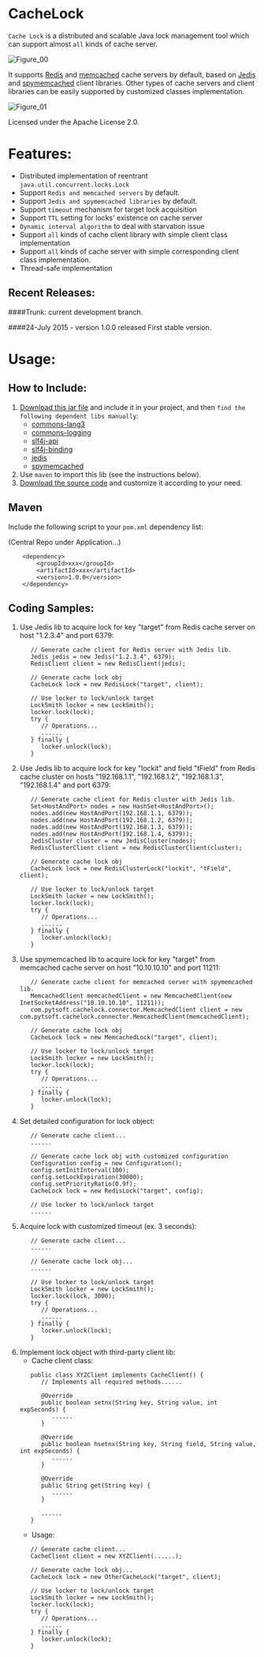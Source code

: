 CacheLock 
=========

`Cache Lock` is a distributed and scalable Java lock management tool which can support almost `all` kinds of cache server.

![Figure_00](https://static.gosquared.com/images/liquidicity/14_03_21_distributedlocks_01.png)

It supports [Redis](http://redis.io/) and [memcached](http://memcached.org/) cache servers by default, based on [Jedis](https://github.com/xetorthio/jedis) and [spymemcached](https://github.com/couchbase/spymemcached) client libraries. Other types of cache servers and client libraries can be easily supported by customized classes implementation.

![Figure_01](https://cloud.githubusercontent.com/assets/2408906/8738642/e34699f6-2c64-11e5-93c7-3f0a054cc284.png)

Licensed under the Apache License 2.0.


Features:
========

* Distributed implementation of reentrant `java.util.concurrent.locks.Lock`
* Support `Redis and memcached servers` by default.
* Support `Jedis and spymemcached libraries` by default.
* Support `timeout` mechanism for target lock acquisition
* Support `TTL` setting for locks' existence on cache server
* `Dynamic interval algorithm` to deal with starvation issue
* Support `all` kinds of cache client library with simple client class implementation
* Support `all` kinds of cache server with simple corresponding client class implementation.
* Thread-safe implementation


Recent Releases:
------------------------

####Trunk: current development branch.


####24-July 2015 - version 1.0.0 released
First stable version.



Usage:
======

How to Include:
---------------------

1. [Download this jar file](https://github.com/pytarng/CacheLock/blob/mvn-repo/com/pytsoft/CacheLock/1.0.0/CacheLock-1.0.0.jar?raw=true) and include it in your project, and then `find the following dependent libs manually`:
    * [commons-lang3](http://mvnrepository.com/artifact/org.apache.commons/commons-lang3)
    * [commons-logging](http://mvnrepository.com/artifact/commons-logging/commons-logging)
    * [slf4j-api](http://mvnrepository.com/artifact/org.slf4j/slf4j-api)
    * [slf4j-binding](http://mvnrepository.com/artifact/org.slf4j/slf4j-log4j12)
    * [jedis](http://mvnrepository.com/artifact/redis.clients/jedis)
    * [spymemcached](http://mvnrepository.com/artifact/net.spy/spymemcached)
2. Use `maven` to import this lib (see the instructions below). 
3. [Download the source code](https://github.com/pytarng/CacheLock#fork-destination-box) and customize it according to your need.


Maven
---------

Include the following script to your `pom.xml` dependency list:

(Central Repo under Application...)
```
    <dependency>
        <groupId>xxx</groupId>
        <artifactId>xxx</artifactId>
        <version>1.0.0</version>
    </dependency>
```

Coding Samples:
-----------------------

1. Use Jedis lib to acquire lock for key "target" from Redis cache server on host "1.2.3.4" and port 6379:
   ```
      // Generate cache client for Redis server with Jedis lib.
      Jedis jedis = new Jedis("1.2.3.4", 6379);
      RedisClient client = new RedisClient(jedis);
      
      // Generate cache lock obj
      CacheLock lock = new RedisLock("target", client);
      
      // Use locker to lock/unlock target
      LockSmith locker = new LockSmith();
      locker.lock(lock);
      try {
         // Operations...
         ......
      } finally {
         locker.unlock(lock);
      }
   ```
2. Use Jedis lib to acquire lock for key "lockit" and field "tField" from Redis cache cluster on hosts "192.168.1.1", 
"192.168.1.2", "192.168.1.3", "192.168.1.4" and port 6379:
   ```
      // Generate cache client for Redis cluster with Jedis lib.
      Set<HostAndPort> nodes = new HashSet<HostAndPort>();
      nodes.add(new HostAndPort(192.168.1.1, 6379));
      nodes.add(new HostAndPort(192.168.1.2, 6379));
      nodes.add(new HostAndPort(192.168.1.3, 6379));
      nodes.add(new HostAndPort(192.168.1.4, 6379));
      JedisCluster cluster = new JedisCluster(nodes);
      RedisClusterClient client = new RedisClusterClient(cluster);
      
      // Generate cache lock obj
      CacheLock lock = new RedisClusterLock("lockit", "tField", client);
      
      // Use locker to lock/unlock target
      LockSmith locker = new LockSmith();
      locker.lock(lock);
      try {
         // Operations...
         ......
      } finally {
         locker.unlock(lock);
      }
   ```
3. Use spymemcached lib to acquire lock for key "target" from memcached cache server on host "10.10.10.10" and port 11211:
   ```
      // Generate cache client for memcached server with spymemcached lib.
      MemcachedClient memcachedClient = new MemcachedClient(new InetSocketAddress("10.10.10.10", 11211));
      com.pytsoft.cachelock.connector.MemcachedClient client = new com.pytsoft.cachelock.connector.MemcachedClient(memcachedClient);
      
      // Generate cache lock obj
      CacheLock lock = new MemcachedLock("target", client);
      
      // Use locker to lock/unlock target
      LockSmith locker = new LockSmith();
      locker.lock(lock);
      try {
         // Operations...
         ......
      } finally {
         locker.unlock(lock);
      }
   ```
4. Set detailed configuration for lock object:
   ```
      // Generate cache client...
      ......
      
      // Generate cache lock obj with customized configuration
      Configuration config = new Configuration();
      config.setInitInterval(100);
      config.setLockExpiration(30000);
      config.setPriorityRatio(0.9f);
      CacheLock lock = new RedisLock("target", config);
      
      // Use locker to lock/unlock target
      ......
   ```
5. Acquire lock with customized timeout (ex. 3 seconds):
   ```
      // Generate cache client...
      ......
      
      // Generate cache lock obj...
      ......
      
      // Use locker to lock/unlock target
      LockSmith locker = new LockSmith();
      locker.lock(lock, 3000);
      try {
         // Operations...
         ......
      } finally {
         locker.unlock(lock);
      }
   ```
6. Implement lock object with third-party client lib:
   * Cache client class:
   ```
      public class XYZClient implements CacheClient() {
         // Implements all required methods......
         
         @Override
         public boolean setnx(String key, String value, int expSeconds) {
            ......
         }
         
         @Override
         public boolean hsetnx(String key, String field, String value, int expSeconds) {
            ......
         }
         
         @Override
         public String get(String key) {
            ......
         }
         
         ......
      }
   ```
   * Usage:
   ```
      // Generate cache client...
      CacheClient client = new XYZClient(......);
      
      // Generate cache lock obj...
      CacheLock lock = new OtherCacheLock("target", client);
      
      // Use locker to lock/unlock target
      LockSmith locker = new LockSmith();
      locker.lock(lock);
      try {
         // Operations...
         ......
      } finally {
         locker.unlock(lock);
      }
   ```

